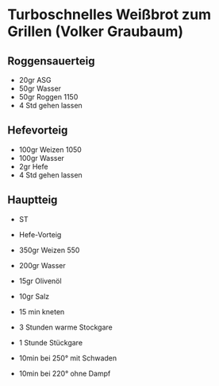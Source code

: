 # Turboschnelles Weißbrot zum Grillen (Volker Graubaum)

## Roggensauerteig
* 20gr ASG
* 50gr Wasser
* 50gr Roggen 1150
* 4 Std gehen lassen

## Hefevorteig
* 100gr Weizen 1050
* 100gr Wasser
* 2gr Hefe
* 4 Std gehen lassen

## Hauptteig
* ST
* Hefe-Vorteig
* 350gr Weizen 550
* 200gr Wasser
* 15gr Olivenöl
* 10gr Salz

* 15 min kneten
* 3 Stunden warme Stockgare
* 1 Stunde Stückgare

* 10min bei 250° mit Schwaden
* 10min bei 220° ohne Dampf
